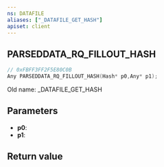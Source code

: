 ```yaml
---
ns: DATAFILE
aliases: ["_DATAFILE_GET_HASH"]
apiset: client
---
```

## PARSEDDATA_RQ_FILLOUT_HASH

```c
// 0xFBFF3FF2F5E80C0B
Any PARSEDDATA_RQ_FILLOUT_HASH(Hash* p0,Any* p1);
```

Old name: _DATAFILE_GET_HASH

## Parameters
* **p0**:
* **p1**:

## Return value

